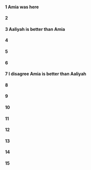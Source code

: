 #### 1 Amia was here
#### 2
#### 3 Aaliyah is better than Amia
#### 4
#### 5
#### 6
#### 7 I disagree Amia is better than Aaliyah
#### 8
#### 9
#### 10
#### 11
#### 12
#### 13
#### 14
#### 15